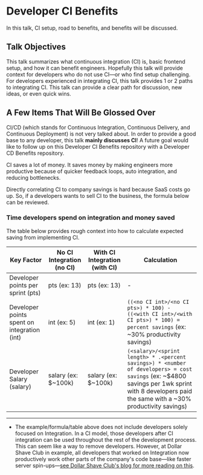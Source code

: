 # Developer CI Benefits

In this talk, CI setup, road to benefits, and benefits will be discussed.

## Talk Objectives

This talk summarizes what continuous integration (CI) is, basic frontend setup, and how it can benefit engineers.
Hopefully this talk will provide context for developers who do not use CI—or who find setup challenging.
For developers experienced in integrating CI, this talk provides 1 or 2 paths to integrating CI. This talk can provide a clear path for discussion, new ideas, or even quick wins.

## A Few Items That Will Be Glossed Over

CI/CD (which stands for Continuous Integration, Continuous Delivery, and Continuous Deployment) is not very talked about. In order to provide a good base to any developer, this talk **mainly discusses CI**!
A future goal would like to follow up on this Developer CI Benefits repository with a Developer CD Benefits repository.

CI saves a lot of money. It saves money by making engineers more productive because of quicker feedback loops, auto integration, and reducing bottlenecks.

Directly correlating CI to company savings is hard because SaaS costs go up. So, if a developers wants to sell CI to the business, the formula below can be reviewed.

### Time developers spend on integration and money saved

The table below provides rough context into how to calculate expected saving from implementing CI.

| Key Factor | No CI Integration (no CI) | With CI Integration (with CI) | Calculation
|---|---|---|---|
| Developer points per sprint (pts) | pts (ex: 13)  | pts (ex: 13) | - |
| Developer points spent on integration  (int) | int (ex: 5) | int (ex: 1) |  `((<no CI int>/<no CI pts>) * 100) - ((<with CI int>/<with CI pts>) * 100) = percent savings` (ex: ~30% productivity savings) |
| Developer Salary (salary) | salary (ex: $~100k) | salary (ex: $~100k) | `(<salary>/<sprint length> * .<percent savings>) * <number of developers> = cost savings` (ex: ~$4800 savings per 1wk sprint with 8 developers paid the same with a ~30% productivity savings) |

----

* The example/formula/table above does not include developers solely focused on Integration. In a CI model, those developers after CI integration can be used throughout the rest of the development process. This can seem like a way to remove developers. However, at Dollar Shave Club in example, all developers that worked on Integration now productively work other parts of the company's code base—like faster server spin-ups—[see Dollar Shave Club's blog for more reading on this](https://engineering.dollarshaveclub.com/).
